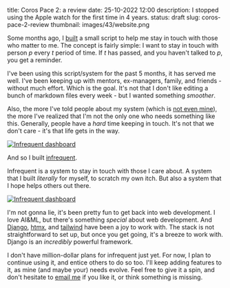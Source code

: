 title: Coros Pace 2: a review
date: 25-10-2022 12:00
description: I stopped using the Apple watch for the first time in 4 years.
status: draft
slug: coros-pace-2-review
thumbnail: images/43/website.png

Some months ago, I [built](infrequent-tiny-crm.html) a small script to help me stay in touch with those who matter to me. The concept is fairly simple: I want to stay in touch with person _p_ every _t_ period of time. If _t_ has passed, and you haven't talked to _p_, you get a reminder. 

I've been using this script/system for the past 5 months, it has served me well. I've been keeping up with mentors, ex-managers, family, and friends - without much effort. Which is the goal. It's not that I don't like editing a bunch of markdown files every week - but I wanted something _smoother_.

Also, the more I've told people about my system (which is [not even mine](https://sive.rs/hundreds)), the more I've realized that I'm not the only one who needs something like this. Generally, people have a _hard_ time keeping in touch. It's not that we don't care - it's that life gets in the way. 

<a href="https://infrequent.app">
<img src="{static}/images/43/website.png" alt="Infrequent dashboard" style="max-width:100%;">
</a>

And so I built [infrequent](https://infrequent.app).

Infrequent is a system to stay in touch with those I care about. A system that I built _literally_ for myself, to scratch my own itch. But also a system that I hope helps others out there. 

<a href="https://infrequent.app">
<img src="{static}/images/43/dashboard.png" alt="Infrequent dashboard" style="max-width:100%;">
</a>

I'm not gonna lie, it's been pretty fun to get back into web development. I love AI&ML, but there's something _special_ about web development. And [Django](https://www.djangoproject.com/), [htmx](https://htmx.org/), and [tailwind](https://tailwindcss.com/) have been a joy to work with. The stack is not straightforward to set up, but once you get going, it's a breeze to work with. Django is an _incredibly_ powerful framework. 

I don't have million-dollar plans for infrequent just yet. For now, I plan to continue using it, and entice others to do so too. I'll keep adding features to it, as mine (and maybe your) needs evolve. Feel free to give it a spin, and don't hesitate to [email me](mailto:me@duarteocarmo.com) if you like it, or think something is missing. 


